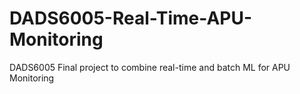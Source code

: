 # DADS6005-Real-Time-APU-Monitoring
DADS6005 Final project to combine real-time and batch ML for APU Monitoring
